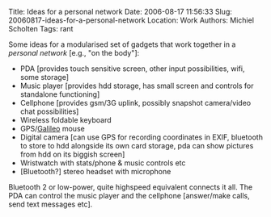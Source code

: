 Title: Ideas for a personal network
Date: 2006-08-17 11:56:33
Slug: 20060817-ideas-for-a-personal-network
Location: Work
Authors: Michiel Scholten
Tags: rant

<p>Some ideas for a modularised set of gadgets that work together in a <em>personal network</em> [e.g., "on the body"]:</p>
<ul>
<li>PDA [provides touch sensitive screen, other input possibilities, wifi, some storage]</li>
<li>Music player [provides hdd storage, has small screen and controls for standalone functioning]</li>
<li>Cellphone [provides gsm/3G uplink, possibly snapshot camera/video chat possibilities]</li>
<li>Wireless foldable keyboard</li>
<li>GPS/<a href="http://en.wikipedia.org/wiki/Galileo_positioning_system">Galileo</a> mouse</li>
<li>Digital camera [can use GPS for recording coordinates in EXIF, bluetooth to store to hdd alongside its own card storage, pda can show pictures from hdd on its biggish screen]</li>
<li>Wristwatch with stats/phone &amp; music controls etc</li>
<li>[Bluetooth?] stereo headset with microphone</li>
</ul>
<p>Bluetooth 2 or low-power, quite highspeed equivalent connects it all. The PDA can control the music player and the cellphone [answer/make calls, send text messages etc].</p>
